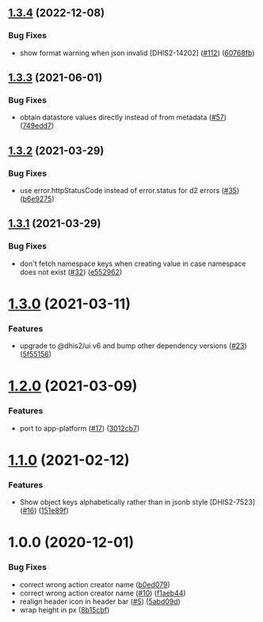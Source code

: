 ## [1.3.4](https://github.com/dhis2/datastore-app/compare/v1.3.3...v1.3.4) (2022-12-08)


### Bug Fixes

* show format warning when json invalid [DHIS2-14202] ([#112](https://github.com/dhis2/datastore-app/issues/112)) ([60768fb](https://github.com/dhis2/datastore-app/commit/60768fbeda4b7cd89268d28813e16b433ba88b30))

## [1.3.3](https://github.com/dhis2/datastore-app/compare/v1.3.2...v1.3.3) (2021-06-01)


### Bug Fixes

* obtain datastore values directly instead of from metadata  ([#57](https://github.com/dhis2/datastore-app/issues/57)) ([749edd7](https://github.com/dhis2/datastore-app/commit/749edd7e7c6ff05a91b4750b3f6127da4772476b))

## [1.3.2](https://github.com/dhis2/datastore-app/compare/v1.3.1...v1.3.2) (2021-03-29)


### Bug Fixes

* use error.httpStatusCode instead of error.status for d2 errors ([#35](https://github.com/dhis2/datastore-app/issues/35)) ([b6e9275](https://github.com/dhis2/datastore-app/commit/b6e92751a3c76ca7e4eb89a9f0b713c1065444ed))

## [1.3.1](https://github.com/dhis2/datastore-app/compare/v1.3.0...v1.3.1) (2021-03-29)


### Bug Fixes

* don't fetch namespace keys when creating value in case namespace does not exist ([#32](https://github.com/dhis2/datastore-app/issues/32)) ([e552962](https://github.com/dhis2/datastore-app/commit/e5529620ff18176fb2eace7fdb0a54bbd5de09ae))

# [1.3.0](https://github.com/dhis2/datastore-app/compare/v1.2.0...v1.3.0) (2021-03-11)


### Features

* upgrade to @dhis2/ui v6 and bump other dependency versions  ([#23](https://github.com/dhis2/datastore-app/issues/23)) ([5f55156](https://github.com/dhis2/datastore-app/commit/5f55156b51109fdd498945a6cdd5a1a799847325))

# [1.2.0](https://github.com/dhis2/datastore-app/compare/v1.1.0...v1.2.0) (2021-03-09)


### Features

* port to app-platform ([#17](https://github.com/dhis2/datastore-app/issues/17)) ([3012cb7](https://github.com/dhis2/datastore-app/commit/3012cb73aef845491d2f3446d16ae89b7a55ebf1))

# [1.1.0](https://github.com/dhis2/datastore-app/compare/v1.0.0...v1.1.0) (2021-02-12)


### Features

* Show object keys alphabetically rather than in jsonb style [DHIS2-7523] ([#16](https://github.com/dhis2/datastore-app/issues/16)) ([151e89f](https://github.com/dhis2/datastore-app/commit/151e89ffe555d63d85a85d60f172b04f3ec24c2e))

# 1.0.0 (2020-12-01)


### Bug Fixes

* correct wrong action creator name ([b0ed079](https://github.com/dhis2/datastore-app/commit/b0ed079011e038b10dc616551a3583db79c6a308))
* correct wrong action creator name ([#10](https://github.com/dhis2/datastore-app/issues/10)) ([f1aeb44](https://github.com/dhis2/datastore-app/commit/f1aeb442779acfa9037cb20f35d25277e99a725d))
* realign header icon in header bar ([#5](https://github.com/dhis2/datastore-app/issues/5)) ([5abd09d](https://github.com/dhis2/datastore-app/commit/5abd09d9f3e5467302799ee768914afb1ae73be4))
* wrap height in px ([8b15cbf](https://github.com/dhis2/datastore-app/commit/8b15cbf2c5e35be82b8d3005891045dd7849ce87))
